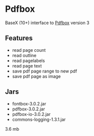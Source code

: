 # Pdfbox
BaseX (10+) interface to [Pdfbox](https://pdfbox.apache.org/) version 3

## Features
* read page count
* read outline
* read pagelabels
* read page text
* save pdf page range to new pdf
* save pdf page as image


## Jars
* fontbox-3.0.2.jar
* pdfbox-3.0.2.jar
* pdfbox-io-3.0.2.jar
* commons-logging-1.3.1.jar

3.6 mb
